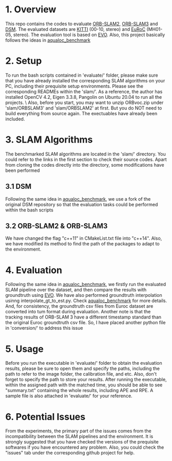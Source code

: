 # 1. Overview
This repo contains the codes to evaluate [ORB-SLAM2](https://github.com/raulmur/ORB_SLAM2), [ORB-SLAM3](https://github.com/UZ-SLAMLab/ORB_SLAM3) and [DSM](https://github.com/jzubizarreta/dsm). The evaluated datasets are [KITTI](http://www.cvlibs.net/datasets/kitti/) (00-10, stereo) and [EuRoC](https://projects.asl.ethz.ch/datasets/doku.php?id=kmavvisualinertialdatasets) (MH01-05, stereo). The evaluation tool is based on [EVO](https://github.com/MichaelGrupp/evo). Also, this project basically follows the ideas in [aqualoc_benchmark](https://github.com/specarmi/aqualoc_benchmark)

# 2. Setup
To run the bash scripts contained in 'evaluate/' folder, please make sure that you have already installed the corresponding SLAM algorithms on your PC, including their prequisite setup environments. Please see the corresponding READMEs within the 'slam/'. As a reference, the author has installed OpenCV 4.2, Eigen 3.3.8, Pangolin on Ubuntu 20.04 to run all the projects. \\
Also, before you start, you may want to unzip ORBvoc.zip under 'slam/ORBSLAM3' and 'slam/ORBSLAM2' at first. But you do NOT need to build everything from source again. The exectuables have already been included. 

# 3. SLAM Algorithms
The benchmarked SLAM algorithms are located in the 'slam/' directory. You could refer to the links in the first section to check their source codes. Apart from cloning the codes directly into the directory, some modifications have been performed
## 3.1 DSM
Following the same idea in [aqualoc_benchmark](https://github.com/specarmi/aqualoc_benchmark), we use a fork of the original DSM repository so that the evaluation tasks could be performed within the bash scripts
## 3.2 ORB-SLAM2 & ORB-SLAM3
We have changed the flag "c++11" in CMakeList.txt file into "c++14". Also, we have modified its method to find the path of the packages to adapt to the environment. 

# 4. Evaluation
Following the same idea in [aqualoc_benchmark](https://github.com/specarmi/aqualoc_benchmark), we firstly run the evaluated SLAM pipeline over the dataset, and then compare the results with groundtruth using [EVO](https://github.com/MichaelGrupp/evo). We have also performed groundtruth interpolation usinng interpolate_gt_to_est.py. Check [aqualoc_benchmark](https://github.com/specarmi/aqualoc_benchmark) for more details. And, for consistency, the groundtruth csv files from Euroc dataset are converted into tum format during evaluation. 
Another note is that the tracking results of ORB-SLAM 3 have a different timestamp standard than the original Euroc groundtruth csv file. So, I have placed another python file in 'conversion/' to address this issue

# 5. Usage
Before you run the executable in 'evaluate/' folder to obtain the evaluation results, please be sure to open them and specify the paths, including the path to refer to the image folder, the calibration file, and etc. Also, don't forget to specify the path to store your results. After running the executable, within the assigned path with the matched time, you should be able to see "summary.txt" containing the whole results, including APE and RPE. A sample file is also attached in 'evaluate/' for your reference. 

# 6. Potential Issues
From the experiments, the primary part of the issues comes from the incompatibility between the SLAM pipelines and the environment. It is strongly suggested that you have checked the versions of the prequisite softwares if you have encountered any problem. Also, you could check the "issues" tab under the corresponding github project for help. 
